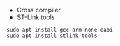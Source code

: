 

- Cross compiler
- ST-Link tools
```
sudo apt install gcc-arm-none-eabi
sudo apt install stlink-tools
```